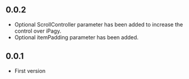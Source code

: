 ## 0.0.2

- Optional ScrollController parameter has been added to increase the control over iPagy.
- Optional itemPadding parameter has been added. 


## 0.0.1

- First version
